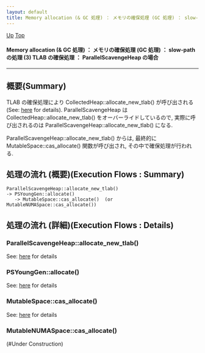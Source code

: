 ```yaml
---
layout: default
title: Memory allocation (& GC 処理) ： メモリの確保処理 (GC 処理) ： slow-path の処理 (3) TLAB の確保処理 ： ParallelScavengeHeap の場合
---
```

[Up](norh3KZi1z.html) [Top](../index.html)

#### Memory allocation (& GC 処理) ： メモリの確保処理 (GC 処理) ： slow-path の処理 (3) TLAB の確保処理 ： ParallelScavengeHeap の場合

--- 
## 概要(Summary)
TLAB の確保処理により CollectedHeap::allocate_new_tlab() が呼び出される (See: [here](no28916Q0G.html) for details).
ParallelScavengeHeap は CollectedHeap::allocate_new_tlab() をオーバーライドしているので, 
実際に呼び出されるのは ParallelScavengeHeap::allocate_new_tlab() になる.

ParallelScavengeHeap::allocate_new_tlab() からは, 
最終的に MutableSpace::cas_allocate() 関数が呼び出され, 
その中で確保処理が行われる.

## 処理の流れ (概要)(Execution Flows : Summary)
```
ParallelScavengeHeap::allocate_new_tlab()
-> PSYoungGen::allocate()
   -> MutableSpace::cas_allocate()  (or MutableNUMASpace::cas_allocate())
```

## 処理の流れ (詳細)(Execution Flows : Details)
### ParallelScavengeHeap::allocate_new_tlab()
See: [here](no28916RuZ.html) for details
### PSYoungGen::allocate()
See: [here](no24807kY.html) for details
### MutableSpace::cas_allocate()
See: [here](no2480Ive.html) for details
### MutableNUMASpace::cas_allocate()
(#Under Construction)








